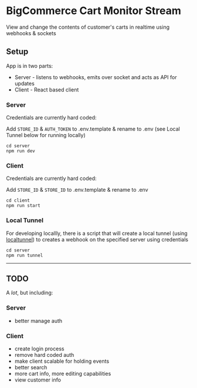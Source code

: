 # BigCommerce Cart Monitor Stream

View and change the contents of customer's carts in realtime using webhooks & sockets

## Setup

App is in two parts:

- Server - listens to webhooks, emits over socket and acts as API for updates
- Client - React based client

### Server

Credentials are currently hard coded:

Add `STORE_ID` & `AUTH_TOKEN` to .env.template & rename to .env (see Local Tunnel below for running locally)

    cd server
    npm run dev


### Client

Credentials are currently hard coded:

Add `STORE_ID` & `STORE_ID` to .env.template & rename to .env

    cd client
    npm run start

### Local Tunnel

For developing locallly, there is a script that will create a local tunnel (using [localtunnel](https://github.com/localtunnel/localtunnel)) to creates a webhook on the specified server using credentials

    cd server
    npm run tunnel

---
## TODO

A *lot*, but including:

### Server
- better manage auth

### Client
- create login process
- remove hard coded auth
- make client scalable for holding events
- better search
- more cart info, more editing capabilities
- view customer info

